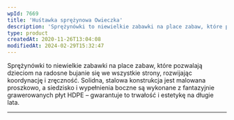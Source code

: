 ```yaml
---
wpId: 7669
title: 'Huśtawka sprężynowa Owieczka'
description: 'Sprężynówki to niewielkie zabawki na place zabaw, które pozwalają dzieciom na radosne bujanie się we wszystkie strony, rozwijając koordynację i zręczność. Solidna, stalowa konstrukcja jest malowana proszkowo, a siedzisko i wypełnienia boczne są wykonane z fantazyjnie grawerowanych płyt HDPE – gwarantuje to trwałość i estetykę na długie lata.'
type: product
createdAt: 2020-11-26T13:04:08
modifiedAt: 2024-02-29T15:32:47
---
```



Sprężynówki to niewielkie zabawki na place zabaw, które pozwalają dzieciom na radosne bujanie się we wszystkie strony, rozwijając koordynację i zręczność. Solidna, stalowa konstrukcja jest malowana proszkowo, a siedzisko i wypełnienia boczne są wykonane z fantazyjnie grawerowanych płyt HDPE – gwarantuje to trwałość i estetykę na długie lata.

* * *